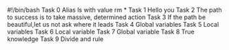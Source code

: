 #!/bin/bash
Task 0 Alias ls with value rm *
Task 1 Hello you
Task 2 The path to success is to take massive, determined action
Task 3 If the path be beautiful,let us not ask where it leads
Task 4 Global variables
Task 5 Local variables
Task 6 Local variable
Task 7 Global variable
Task 8 True knowledge
Task 9 Divide and rule

